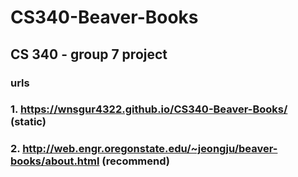# CS340-Beaver-Books
## CS 340 - group 7 project

### urls 
### 1. https://wnsgur4322.github.io/CS340-Beaver-Books/ (static)
### 2. http://web.engr.oregonstate.edu/~jeongju/beaver-books/about.html (recommend)
 
